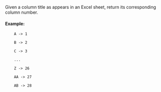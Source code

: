Given a column title as appears in an Excel sheet, return its corresponding column number.

#### Example:
```
    A -> 1
    
    B -> 2
    
    C -> 3
    
    ...
    
    Z -> 26
    
    AA -> 27
    
    AB -> 28 
```